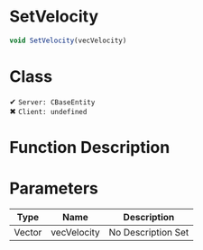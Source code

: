 # SetVelocity
```js	
void SetVelocity(vecVelocity)
```
# Class
✔ `Server: CBaseEntity`  
✖ `Client: undefined`  

# Function Description

# Parameters
Type|Name|Description
--|--|--
Vector|vecVelocity|No Description Set
